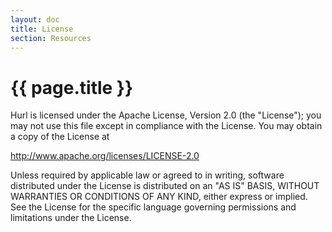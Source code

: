 ```yaml
---
layout: doc
title: License
section: Resources
---
```


# {{ page.title }}

Hurl is licensed under the Apache License, Version 2.0 (the "License"); you may not use this file except in compliance 
with the License. You may obtain a copy of the License at

<http://www.apache.org/licenses/LICENSE-2.0>

Unless required by applicable law or agreed to in writing, software distributed under the License is distributed 
on an "AS IS" BASIS, WITHOUT WARRANTIES OR CONDITIONS OF ANY KIND, either express or implied. See the License for 
the specific language governing permissions and limitations under the License.

